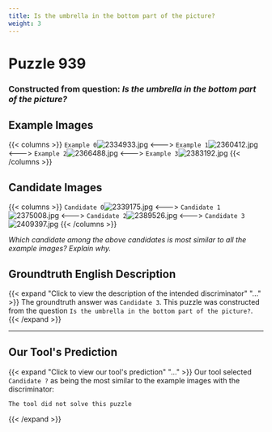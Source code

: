 ```yaml
---
title: Is the umbrella in the bottom part of the picture?
weight: 3
---
```


# Puzzle 939
### Constructed from question: _Is the umbrella in the bottom part of the picture?_


## Example Images
{{< columns >}}
`Example 0`![2334933.jpg](/gqa_images/2334933.jpg)
<--->
`Example 1`![2360412.jpg](/gqa_images/2360412.jpg)
<--->
`Example 2`![2366488.jpg](/gqa_images/2366488.jpg)
<--->
`Example 3`![2383192.jpg](/gqa_images/2383192.jpg)
{{< /columns >}}

## Candidate Images
{{< columns >}}
`Candidate 0`![2339175.jpg](/gqa_images/2339175.jpg)
<--->
`Candidate 1`![2375008.jpg](/gqa_images/2375008.jpg)
<--->
`Candidate 2`![2389526.jpg](/gqa_images/2389526.jpg)
<--->
`Candidate 3`![2409397.jpg](/gqa_images/2409397.jpg)
{{< /columns >}}

*Which candidate among the above candidates is most similar to all the example images? Explain why.*

## Groundtruth English Description

{{< expand "Click to view the description of the intended discriminator" "..." >}}
The groundtruth answer was `Candidate 3`. This puzzle was constructed from the question `Is the umbrella in the bottom part of the picture?`.
{{< /expand >}}

---

## Our Tool's Prediction

{{< expand "Click to view our tool's prediction" "..." >}}
Our tool selected `Candidate ?` as being the most similar to the example images with the discriminator:
```plaintext
The tool did not solve this puzzle
```
{{< /expand >}}
